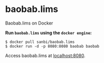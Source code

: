 # baobab.lims
Baobab.lims on Docker

**Run `baobab.lims` using the `docker engine`:**

```
$ docker pull sanbi/baobab.lims 
$ docker run -d -p 8080:8080 baobab baobab 
```

Access baobab.lims at [localhost:8080](http://localhost:8080).

 
